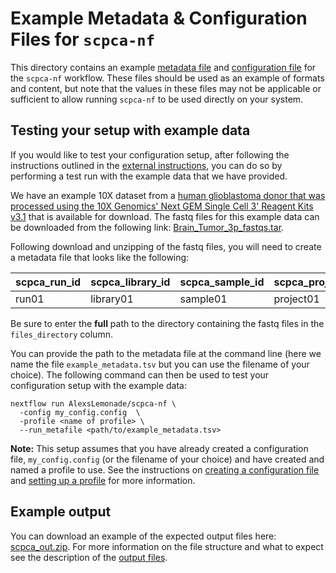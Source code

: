# Example Metadata & Configuration Files for `scpca-nf`

This directory contains an example [metadata file](../external-data-instructions.md#prepare-the-metadata-file) and [configuration file](../external-data-instructions.md#configuration-files) for the `scpca-nf` workflow. 
These files should be used as an example of formats and content, but note that the values in these files may not be applicable or sufficient to allow running `scpca-nf` to be used directly on your system.

## Testing your setup with example data

If you would like to test your configuration setup, after following the instructions outlined in the [external instructions](../external-data-instructions.md), you can do so by performing a test run with the example data that we have provided.

We have an example 10X dataset from a [human glioblastoma donor that was processed using the 10X Genomics' Next GEM Single Cell 3' Reagent Kits v3.1](https://www.10xgenomics.com/resources/datasets/2-k-sorted-cells-from-human-glioblastoma-multiforme-3-v-3-1-3-1-standard-6-0-0) that is available for download. 
The fastq files for this example data can be downloaded from the following link: [Brain_Tumor_3p_fastqs.tar](https://cf.10xgenomics.com/samples/cell-exp/6.0.0/Brain_Tumor_3p/Brain_Tumor_3p_fastqs.tar).

Following download and unzipping of the fastq files, you will need to create a metadata file that looks like the following: 

| scpca_run_id | scpca_library_id | scpca_sample_id | scpca_project_id | technology | seq_unit | files_directory | 
| ------------ | ---------------- | --------------- | ---------------- | ---------- | -------- | --------------- | 
| run01 | library01 | sample01 | project01 | 10Xv3.1 | cell | /path/to/example_fastq_files | 

Be sure to enter the **full** path to the directory containing the fastq files in the `files_directory` column.

You can provide the path to the metadata file at the command line (here we name the file `example_metadata.tsv` but you can use the filename of your choice).
The following command can then be used to test your configuration setup with the example data: 

```
nextflow run AlexsLemonade/scpca-nf \
  -config my_config.config  \
  -profile <name of profile> \
  --run_metafile <path/to/example_metadata.tsv>
```

**Note:** This setup assumes that you have already created a configuration file, `my_config.config` (or the filename of your choice) and have created and named a profile to use. 
See the instructions on [creating a configuration file](../external-data-instructions.md#configuration-files) and [setting up a profile](../external-data-instructions.md#setting-up-a-profile-in-the-configuration-file) for more information.

## Example output 

You can download an example of the expected output files here: [scpca_out.zip](https://s3.amazonaws.com/scpca-references/example-data/scpca_out.zip). 
For more information on the file structure and what to expect see the description of the [output files](../external-data-instructions.md#output-files). 

